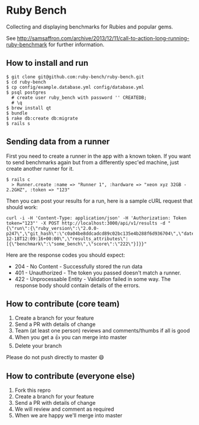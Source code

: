 Ruby Bench
==========

Collecting and displaying benchmarks for Rubies and popular gems.

See http://samsaffron.com/archive/2013/12/11/call-to-action-long-running-ruby-benchmark for further information.

How to install and run
----------------------

```
$ git clone git@github.com:ruby-bench/ruby-bench.git
$ cd ruby-bench
$ cp config/example.database.yml config/database.yml
$ psql postgres
  # create user ruby_bench with password '' CREATEDB;
  # \q
$ brew install qt
$ bundle
$ rake db:create db:migrate
$ rails s
```

Sending data from a runner
--------------------------

First you need to create a runner in the app with a known token. If you want to send benchmarks again but from a differently spec'ed machine, just create another runner for it.

```
$ rails c
  > Runner.create :name => "Runner 1", :hardware => "xeon xyz 32GB - 2.2GHZ", :token => "123"
```

Then you can post your results for a run, here is a sample cURL request that should work:

```
curl -i -H 'Content-Type: application/json' -H 'Authorization: Token token="123"' -X POST http://localhost:3000/api/v1/results -d "{\"run\":{\"ruby_version\":\"2.0.0-p247\",\"git_hash\":\"c0a04be8ddcadcd89c02bc135e4b288f6d936704\",\"date\":\"2013-12-18T12:09:16+00:00\",\"results_attributes\":[{\"benchmark\":\"some_bench\",\"score\":\"222\"}]}}"
```

Here are the response codes you should expect:

* 204 - No Content - Successfully stored the run data
* 401 - Unauthorized - The token you passed doesn't match a runner.
* 422 - Unprocessable Entity - Validation failed in some way. The response body should contain details of the errors.

How to contribute (core team)
-----------------------------

1. Create a branch for your feature
2. Send a PR with details of change
3. Team (at least one person) reviews and comments/thumbs if all is good
4. When you get a :+1: you can merge into master
5. Delete your branch

Please do not push directly to master :smile:

How to contribute (everyone else)
---------------------------------

1. Fork this repro
2. Create a branch for your feature
3. Send a PR with details of change
4. We will review and comment as required
5. When we are happy we'll merge into master
